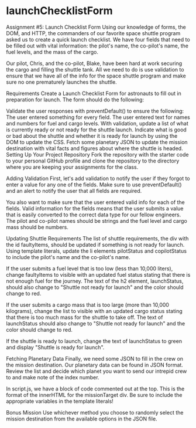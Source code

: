 # launchChecklistForm

Assignment #5: Launch Checklist Form
Using our knowledge of forms, the DOM, and HTTP, the commanders of our favorite space shuttle program asked us to create a quick launch checklist. We have four fields that need to be filled out with vital information: the pilot's name, the co-pilot's name, the fuel levels, and the mass of the cargo.

Our pilot, Chris, and the co-pilot, Blake, have been hard at work securing the cargo and filling the shuttle tank. All we need to do is use validation to ensure that we have all of the info for the space shuttle program and make sure no one prematurely launches the shuttle.

Requirements
Create a Launch Checklist Form for astronauts to fill out in preparation for launch. The form should do the following:

Validate the user responses with preventDefault() to ensure the following:
The user entered something for every field.
The user entered text for names and numbers for fuel and cargo levels.
With validation, update a list of what is currently ready or not ready for the shuttle launch.
Indicate what is good or bad about the shuttle and whether it is ready for launch by using the DOM to update the CSS.
Fetch some planetary JSON to update the mission destination with vital facts and figures about where the shuttle is headed.
Setting Up Your Project Repository
Fork the repository with the starter code to your personal GitHub profile and clone the repository to the directory where you are keeping your assignments for the class.


Adding Validation
First, let's add validation to notify the user if they forgot to enter a value for any one of the fields.
Make sure to use preventDefault() and an alert to notify the user that all fields are required.

You also want to make sure that the user entered valid info for each of the fields. Valid information for the fields means that the user submits a value that is easily converted to the correct data type for our fellow engineers. The pilot and co-pilot names should be strings and the fuel level and cargo mass should be numbers.


Updating Shuttle Requirements
The list of shuttle requirements, the div with the id faultyItems, should be updated if something is not ready for launch. Using template literals, update the li elements pilotStatus and copilotStatus to include the pilot's name and the co-pilot's name.

If the user submits a fuel level that is too low (less than 10,000 liters), change faultyItems to visible with an updated fuel status stating that there is not enough fuel for the journey. The text of the h2 element, launchStatus, should also change to "Shuttle not ready for launch" and the color should change to red.

If the user submits a cargo mass that is too large (more than 10,000 kilograms), change the list to visible with an updated cargo status stating that there is too much mass for the shuttle to take off. The text of launchStatus should also change to "Shuttle not ready for launch" and the color should change to red.

If the shuttle is ready to launch, change the text of launchStatus to green and display "Shuttle is ready for launch".

Fetching Planetary Data
Finally, we need some JSON to fill in the crew on the mission destination. Our planetary data can be found in JSON format. Review the list and decide which planet you want to send our intrepid crew to and make note of the index number.


In script.js, we have a block of code commented out at the top. This is the format of the innerHTML for the missionTarget div. Be sure to include the appropriate variables in the template literals!

Bonus Mission
Use whichever method you choose to randomly select the mission destination from the available options in the JSON file.
